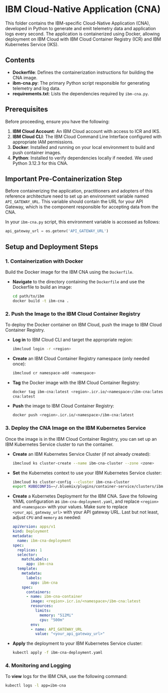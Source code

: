 # IBM Cloud-Native Application (CNA)

This folder contains the IBM-specific Cloud-Native Application (CNA), developed in Python to generate and emit telemetry data and application logs every second. The application is containerized using Docker, allowing deployment on IBM Cloud with IBM Cloud Container Registry (ICR) and IBM Kubernetes Service (IKS).

## Contents

- **Dockerfile**: Defines the containerization instructions for building the CNA image.
- **ibm-cna.py**: The primary Python script responsible for generating telemetry and log data.
- **requirements.txt**: Lists the dependencies required by `ibm-cna.py`.

## Prerequisites

Before proceeding, ensure you have the following:

1. **IBM Cloud Account**: An IBM Cloud account with access to ICR and IKS.
2. **IBM Cloud CLI**: The IBM Cloud Command Line Interface configured with appropriate IAM permissions.
3. **Docker**: Installed and running on your local environment to build and push container images.
4. **Python**: Installed to verify dependencies locally if needed. We used Python 3.12.3 for this CNA.

## Important Pre-Containerization Step

Before containerizing the application, practitioners and adopters of this reference architecture need to set up an environment variable named `API_GATEWAY_URL`. This variable should contain the URL for your API Gateway, which is the component responsible for accepting data from the CNA.

In your `ibm-cna.py` script, this environment variable is accessed as follows:

```python
api_gateway_url = os.getenv('API_GATEWAY_URL') 
```
 
## Setup and Deployment Steps

### 1. Containerization with Docker

Build the Docker image for the IBM CNA using the `Dockerfile`.

- **Navigate** to the directory containing the `Dockerfile` and use the Dockerfile to build an image:

  ```bash
  cd path/to/ibm
  docker build -t ibm-cna .
  ```
  
### 2. Push the Image to the IBM Cloud Container Registry
To deploy the Docker container on IBM Cloud, push the image to IBM Cloud Container Registry.

- **Log in** to IBM Cloud CLI and target the appropriate region:

  ```bash
  ibmcloud login -r <region>
  ```
  

- **Create** an IBM Cloud Container Registry namespace (only needed once):

  ```bash
  ibmcloud cr namespace-add <namespace>
  ```


- **Tag** the Docker image with the IBM Cloud Container Registry:

  ```bash  
  docker tag ibm-cna:latest <region>.icr.io/<namespace>/ibm-cna:latest
  cna:latest
  ```  

- **Push** the image to IBM Cloud Container Registry:

  ```bash 
  docker push <region>.icr.io/<namespace>/ibm-cna:latest
  ```

### 3. Deploy the CNA Image on the IBM Kubernetes Service
Once the image is in the IBM Cloud Container Registry, you can  set up an IBM Kubernetes Service cluster to run the container.

- **Create** an IBM Kubernetes Service Cluster (if not already created):

  ```bash 
  ibmcloud ks cluster-create --name ibm-cna-cluster --zone <zone>
  ```


- **Set** the Kubernetes context to use your IBM Kubernetes Service cluster:

  ```bash 
  ibmcloud ks cluster-config --cluster ibm-cna-cluster
  export KUBECONFIG=~/.bluemix/plugins/container-service/clusters/ibm-cna-cluster/kube-config-mil01-ibm-cna-cluster.yml
  ```

- **Create** a Kubernetes Deployment for the IBM CNA. Save the following YAML configuration as `ibm-cna-deployment.yaml`, and replace `<region>` and `<namespace>` with your values. Make sure to replace `<your_api_gateway_url>`  with your API gateway URL. Last but not least, adjust `CPU` and `memory` as needed:

  
  ```yaml
  apiVersion: apps/v1
  kind: Deployment
  metadata:
    name: ibm-cna-deployment
  spec:
    replicas: 1
    selector:
      matchLabels:
        app: ibm-cna
    template:
      metadata:
        labels:
          app: ibm-cna
      spec:
        containers:
        - name: ibm-cna-container
          image: <region>.icr.io/<namespace>/ibm-cna:latest
          resources:
            limits:
              memory: "512Mi"
              cpu: "500m"
          env:
          - name: API_GATEWAY_URL
            value: "<your_api_gateway_url>"
  ```



- **Apply** the deployment to your IBM Kubernetes Service cluster:

  ```bash 
  kubectl apply -f ibm-cna-deployment.yaml
  ```

### 4. Monitoring and Logging
To **view** logs for the IBM CNA, use the following command:

  ```bash 
  kubectl logs -l app=ibm-cna
  
  ```
